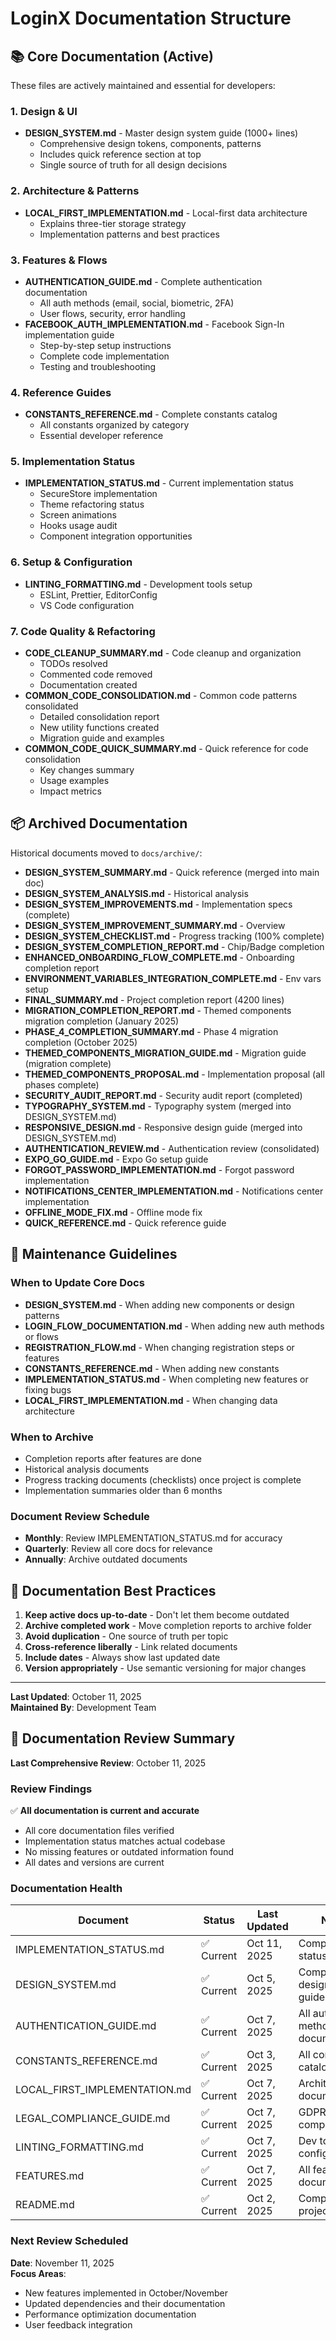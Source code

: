 # LoginX Documentation Structure

## 📚 Core Documentation (Active)

These files are actively maintained and essential for developers:

### 1. Design & UI

- **DESIGN_SYSTEM.md** - Master design system guide (1000+ lines)
  - Comprehensive design tokens, components, patterns
  - Includes quick reference section at top
  - Single source of truth for all design decisions

### 2. Architecture & Patterns

- **LOCAL_FIRST_IMPLEMENTATION.md** - Local-first data architecture
  - Explains three-tier storage strategy
  - Implementation patterns and best practices

### 3. Features & Flows

- **AUTHENTICATION_GUIDE.md** - Complete authentication documentation
  - All auth methods (email, social, biometric, 2FA)
  - User flows, security, error handling
- **FACEBOOK_AUTH_IMPLEMENTATION.md** - Facebook Sign-In implementation guide
  - Step-by-step setup instructions
  - Complete code implementation
  - Testing and troubleshooting

### 4. Reference Guides

- **CONSTANTS_REFERENCE.md** - Complete constants catalog
  - All constants organized by category
  - Essential developer reference

### 5. Implementation Status

- **IMPLEMENTATION_STATUS.md** - Current implementation status
  - SecureStore implementation
  - Theme refactoring status
  - Screen animations
  - Hooks usage audit
  - Component integration opportunities

### 6. Setup & Configuration

- **LINTING_FORMATTING.md** - Development tools setup
  - ESLint, Prettier, EditorConfig
  - VS Code configuration

### 7. Code Quality & Refactoring

- **CODE_CLEANUP_SUMMARY.md** - Code cleanup and organization
  - TODOs resolved
  - Commented code removed
  - Documentation created
- **COMMON_CODE_CONSOLIDATION.md** - Common code patterns consolidated
  - Detailed consolidation report
  - New utility functions created
  - Migration guide and examples
- **COMMON_CODE_QUICK_SUMMARY.md** - Quick reference for code consolidation
  - Key changes summary
  - Usage examples
  - Impact metrics

## 📦 Archived Documentation

Historical documents moved to `docs/archive/`:

- **DESIGN_SYSTEM_SUMMARY.md** - Quick reference (merged into main doc)
- **DESIGN_SYSTEM_ANALYSIS.md** - Historical analysis
- **DESIGN_SYSTEM_IMPROVEMENTS.md** - Implementation specs (complete)
- **DESIGN_SYSTEM_IMPROVEMENT_SUMMARY.md** - Overview
- **DESIGN_SYSTEM_CHECKLIST.md** - Progress tracking (100% complete)
- **DESIGN_SYSTEM_COMPLETION_REPORT.md** - Chip/Badge completion
- **ENHANCED_ONBOARDING_FLOW_COMPLETE.md** - Onboarding completion report
- **ENVIRONMENT_VARIABLES_INTEGRATION_COMPLETE.md** - Env vars setup
- **FINAL_SUMMARY.md** - Project completion report (4200 lines)
- **MIGRATION_COMPLETION_REPORT.md** - Themed components migration completion
  (January 2025)
- **PHASE_4_COMPLETION_SUMMARY.md** - Phase 4 migration completion
  (October 2025)
- **THEMED_COMPONENTS_MIGRATION_GUIDE.md** - Migration guide (migration
  complete)
- **THEMED_COMPONENTS_PROPOSAL.md** - Implementation proposal (all phases
  complete)
- **SECURITY_AUDIT_REPORT.md** - Security audit report (completed)
- **TYPOGRAPHY_SYSTEM.md** - Typography system (merged into DESIGN_SYSTEM.md)
- **RESPONSIVE_DESIGN.md** - Responsive design guide (merged into
  DESIGN_SYSTEM.md)
- **AUTHENTICATION_REVIEW.md** - Authentication review (consolidated)
- **EXPO_GO_GUIDE.md** - Expo Go setup guide
- **FORGOT_PASSWORD_IMPLEMENTATION.md** - Forgot password implementation
- **NOTIFICATIONS_CENTER_IMPLEMENTATION.md** - Notifications center
  implementation
- **OFFLINE_MODE_FIX.md** - Offline mode fix
- **QUICK_REFERENCE.md** - Quick reference guide

## 📝 Maintenance Guidelines

### When to Update Core Docs

- **DESIGN_SYSTEM.md** - When adding new components or design patterns
- **LOGIN_FLOW_DOCUMENTATION.md** - When adding new auth methods or flows
- **REGISTRATION_FLOW.md** - When changing registration steps or features
- **CONSTANTS_REFERENCE.md** - When adding new constants
- **IMPLEMENTATION_STATUS.md** - When completing new features or fixing bugs
- **LOCAL_FIRST_IMPLEMENTATION.md** - When changing data architecture

### When to Archive

- Completion reports after features are done
- Historical analysis documents
- Progress tracking documents (checklists) once project is complete
- Implementation summaries older than 6 months

### Document Review Schedule

- **Monthly**: Review IMPLEMENTATION_STATUS.md for accuracy
- **Quarterly**: Review all core docs for relevance
- **Annually**: Archive outdated documents

## 🎯 Documentation Best Practices

1. **Keep active docs up-to-date** - Don't let them become outdated
2. **Archive completed work** - Move completion reports to archive folder
3. **Avoid duplication** - One source of truth per topic
4. **Cross-reference liberally** - Link related documents
5. **Include dates** - Always show last updated date
6. **Version appropriately** - Use semantic versioning for major changes

---

**Last Updated**: October 11, 2025  
**Maintained By**: Development Team

## 📅 Documentation Review Summary

**Last Comprehensive Review**: October 11, 2025

### Review Findings

✅ **All documentation is current and accurate**

- All core documentation files verified
- Implementation status matches actual codebase
- No missing features or outdated information found
- All dates and versions are current

### Documentation Health

| Document                      | Status     | Last Updated | Notes                         |
| ----------------------------- | ---------- | ------------ | ----------------------------- |
| IMPLEMENTATION_STATUS.md      | ✅ Current | Oct 11, 2025 | Comprehensive status tracking |
| DESIGN_SYSTEM.md              | ✅ Current | Oct 5, 2025  | Complete design system guide  |
| AUTHENTICATION_GUIDE.md       | ✅ Current | Oct 7, 2025  | All auth methods documented   |
| CONSTANTS_REFERENCE.md        | ✅ Current | Oct 3, 2025  | All constants cataloged       |
| LOCAL_FIRST_IMPLEMENTATION.md | ✅ Current | Oct 7, 2025  | Architecture documented       |
| LEGAL_COMPLIANCE_GUIDE.md     | ✅ Current | Oct 7, 2025  | GDPR & WCAG compliant         |
| LINTING_FORMATTING.md         | ✅ Current | Oct 7, 2025  | Dev tools configured          |
| FEATURES.md                   | ✅ Current | Oct 7, 2025  | All features documented       |
| README.md                     | ✅ Current | Oct 2, 2025  | Comprehensive project guide   |

### Next Review Scheduled

**Date**: November 11, 2025  
**Focus Areas**:

- New features implemented in October/November
- Updated dependencies and their documentation
- Performance optimization documentation
- User feedback integration
